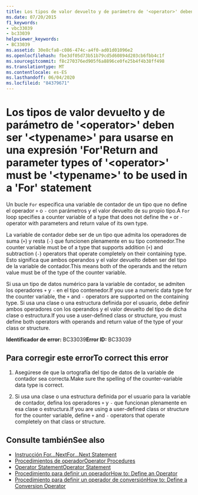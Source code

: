 ```yaml
---
title: Los tipos de valor devuelto y de parámetro de '<operator>' deben ser '<typename>' para usarse en una expresión 'For'
ms.date: 07/20/2015
f1_keywords:
- vbc33039
- bc33039
helpviewer_keywords:
- BC33039
ms.assetid: 30e8cfa8-c086-474c-a4f0-ad01d01096e2
ms.openlocfilehash: fbe3df05d73b51b79cd5d60894d203cb6fbb4c1f
ms.sourcegitcommit: f8c270376ed905f6a8896ce0fe25b4f4b38ff498
ms.translationtype: MT
ms.contentlocale: es-ES
ms.lasthandoff: 06/04/2020
ms.locfileid: "84379671"
---
```

# <a name="return-and-parameter-types-of-operator-must-be-typename-to-be-used-in-a-for-statement"></a><span data-ttu-id="09aad-102">Los tipos de valor devuelto y de parámetro de '\<operator>' deben ser '\<typename>' para usarse en una expresión 'For'</span><span class="sxs-lookup"><span data-stu-id="09aad-102">Return and parameter types of '\<operator>' must be '\<typename>' to be used in a 'For' statement</span></span>
<span data-ttu-id="09aad-103">Un bucle `For` especifica una variable de contador de un tipo que no define el operador `+` o `-` con parámetros y el valor devuelto de su propio tipo.</span><span class="sxs-lookup"><span data-stu-id="09aad-103">A `For` loop specifies a counter variable of a type that does not define the `+` or `-` operator with parameters and return value of its own type.</span></span>  
  
 <span data-ttu-id="09aad-104">La variable de contador debe ser de un tipo que admita los operadores de suma (`+`) y resta (`-`) que funcionen plenamente en su tipo contenedor.</span><span class="sxs-lookup"><span data-stu-id="09aad-104">The counter variable must be of a type that supports addition (`+`) and subtraction (`-`) operators that operate completely on their containing type.</span></span> <span data-ttu-id="09aad-105">Esto significa que ambos operandos y el valor devuelto deben ser del tipo de la variable de contador.</span><span class="sxs-lookup"><span data-stu-id="09aad-105">This means both of the operands and the return value must be of the type of the counter variable.</span></span>  
  
 <span data-ttu-id="09aad-106">Si usa un tipo de datos numérico para la variable de contador, se admiten los operadores `+` y `-` en el tipo contenedor.</span><span class="sxs-lookup"><span data-stu-id="09aad-106">If you use a numeric data type for the counter variable, the `+` and `-` operators are supported on the containing type.</span></span> <span data-ttu-id="09aad-107">Si usa una clase o una estructura definida por el usuario, debe definir ambos operadores con los operandos y el valor devuelto del tipo de dicha clase o estructura.</span><span class="sxs-lookup"><span data-stu-id="09aad-107">If you use a user-defined class or structure, you must define both operators with operands and return value of the type of your class or structure.</span></span>  
  
 <span data-ttu-id="09aad-108">**Identificador de error:** BC33039</span><span class="sxs-lookup"><span data-stu-id="09aad-108">**Error ID:** BC33039</span></span>  
  
## <a name="to-correct-this-error"></a><span data-ttu-id="09aad-109">Para corregir este error</span><span class="sxs-lookup"><span data-stu-id="09aad-109">To correct this error</span></span>  
  
1. <span data-ttu-id="09aad-110">Asegúrese de que la ortografía del tipo de datos de la variable de contador sea correcta.</span><span class="sxs-lookup"><span data-stu-id="09aad-110">Make sure the spelling of the counter-variable data type is correct.</span></span>  
  
2. <span data-ttu-id="09aad-111">Si usa una clase o una estructura definida por el usuario para la variable de contador, defina los operadores `+` y `-` que funcionan plenamente en esa clase o estructura.</span><span class="sxs-lookup"><span data-stu-id="09aad-111">If you are using a user-defined class or structure for the counter variable, define `+` and `-` operators that operate completely on that class or structure.</span></span>  
  
## <a name="see-also"></a><span data-ttu-id="09aad-112">Consulte también</span><span class="sxs-lookup"><span data-stu-id="09aad-112">See also</span></span>

- [<span data-ttu-id="09aad-113">Instrucción For...Next</span><span class="sxs-lookup"><span data-stu-id="09aad-113">For...Next Statement</span></span>](../language-reference/statements/for-next-statement.md)
- [<span data-ttu-id="09aad-114">Procedimientos de operador</span><span class="sxs-lookup"><span data-stu-id="09aad-114">Operator Procedures</span></span>](../programming-guide/language-features/procedures/operator-procedures.md)
- [<span data-ttu-id="09aad-115">Operator Statement</span><span class="sxs-lookup"><span data-stu-id="09aad-115">Operator Statement</span></span>](../language-reference/statements/operator-statement.md)
- [<span data-ttu-id="09aad-116">Procedimiento para definir un operador</span><span class="sxs-lookup"><span data-stu-id="09aad-116">How to: Define an Operator</span></span>](../programming-guide/language-features/procedures/how-to-define-an-operator.md)
- [<span data-ttu-id="09aad-117">Procedimiento para definir un operador de conversión</span><span class="sxs-lookup"><span data-stu-id="09aad-117">How to: Define a Conversion Operator</span></span>](../programming-guide/language-features/procedures/how-to-define-a-conversion-operator.md)
